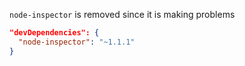 `node-inspector` is removed since it is making problems

```json
"devDependencies": {
  "node-inspector": "~1.1.1"
}
```
